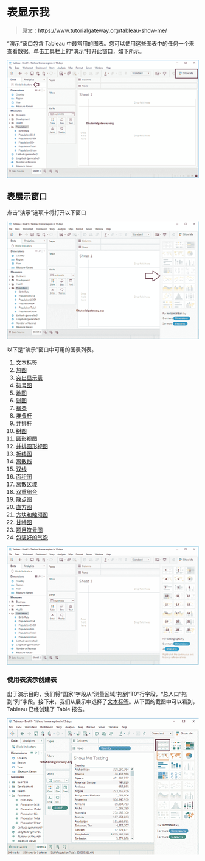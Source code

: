 # 表显示我

> 原文：<https://www.tutorialgateway.org/tableau-show-me/>

“演示”窗口包含 Tableau 中最常用的图表。您可以使用这些图表中的任何一个来查看数据。单击工具栏上的“演示”打开此窗口，如下所示。

![Tableau Show Me 1](img/5d3af7c7db4f1fa7003a2e9d1ee8b2c2.png)

## 表展示窗口

点击“演示”选项卡将打开以下窗口

![Tableau Show Me 2](img/11c5ae58ca79ace8263afdf9975f0229.png)

以下是“演示”窗口中可用的图表列表。

1.  [文本标签](https://www.tutorialgateway.org/tableau-text-label/)
2.  [热图](https://www.tutorialgateway.org/tableau-heat-map/)
3.  [突出显示表](https://www.tutorialgateway.org/highlight-table-in-tableau/)
4.  [符号图](https://www.tutorialgateway.org/how-to-create-a-map-in-tableau/)
5.  [地图](https://www.tutorialgateway.org/maps-in-tableau/)
6.  [饼图](https://www.tutorialgateway.org/pie-chart-in-tableau/)
7.  [横条](https://www.tutorialgateway.org/bar-chart-in-tableau/)
8.  [堆叠杆](https://www.tutorialgateway.org/stacked-bar-chart-in-tableau/)
9.  [并排杆](https://www.tutorialgateway.org/grouped-bar-chart-in-tableau/)
10.  [树图](https://www.tutorialgateway.org/tableau-treemap/)
11.  [圆形视图](https://www.tutorialgateway.org/circle-views-in-tableau/)
12.  [并排圆形视图](https://www.tutorialgateway.org/circle-views-in-tableau/)
13.  [折线图](https://www.tutorialgateway.org/tableau-line-chart/)
14.  [离散线](https://www.tutorialgateway.org/tableau-line-chart/)
15.  [双线](https://www.tutorialgateway.org/dual-lines-chart-in-tableau/)
16.  [面积图](https://www.tutorialgateway.org/tableau-area-chart/)
17.  [离散区域](https://www.tutorialgateway.org/tableau-area-chart/)
18.  [双重组合](https://www.tutorialgateway.org/tableau-dual-combination-chart/)
19.  [散点图](https://www.tutorialgateway.org/tableau-scatter-plot/)
20.  [直方图](https://www.tutorialgateway.org/tableau-histogram/)
21.  [方块和触须图](https://www.tutorialgateway.org/tableau-box-plot/)
22.  [甘特图](https://www.tutorialgateway.org/gantt-chart-in-tableau/)
23.  [项目符号图](https://www.tutorialgateway.org/tableau-bullet-graph/)
24.  [包装好的气泡](https://www.tutorialgateway.org/tableau-bubble-chart/)

![Tableau Show Me 3](img/415a38a81d10dff22cb3ce2f44501ba2.png)

### 使用表演示创建表

出于演示目的，我们将“国家”字段从“测量区域”拖到“T0”行字段，“总人口”拖到“列”字段。接下来，我们从展示中选择了[文本标签](https://www.tutorialgateway.org/tableau-text-label/)。从下面的截图中可以看到，Tableau 已经创建了 Table 报告。

![Tableau Show Me 4](img/6499073a765ab882fa5b216fbd9fcc3e.png)